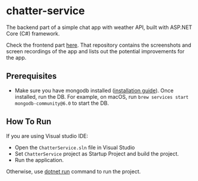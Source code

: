 # chatter-service

The backend part of a simple chat app with weather API, built with ASP.NET Core (C#) framework.

Check the frontend part [here](https://github.com/ignaspangonis/chatter). That repository contains the screenshots and screen recordings of the app and lists out the potential improvements for the app.

## Prerequisites

- Make sure you have mongodb installed ([installation guide](https://www.mongodb.com/docs/manual/administration/install-community/)). Once installed, run the DB. For example, on macOS, run `brew services start mongodb-community@6.0` to start the DB.

## How To Run
If you are using Visual studio IDE:
- Open the `ChatterService.sln` file in Visual Studio
- Set `ChatterService` project as Startup Project and build the project.
- Run the application.

Otherwise, use [dotnet run](https://learn.microsoft.com/en-us/dotnet/core/tools/dotnet-run) command to run the project.